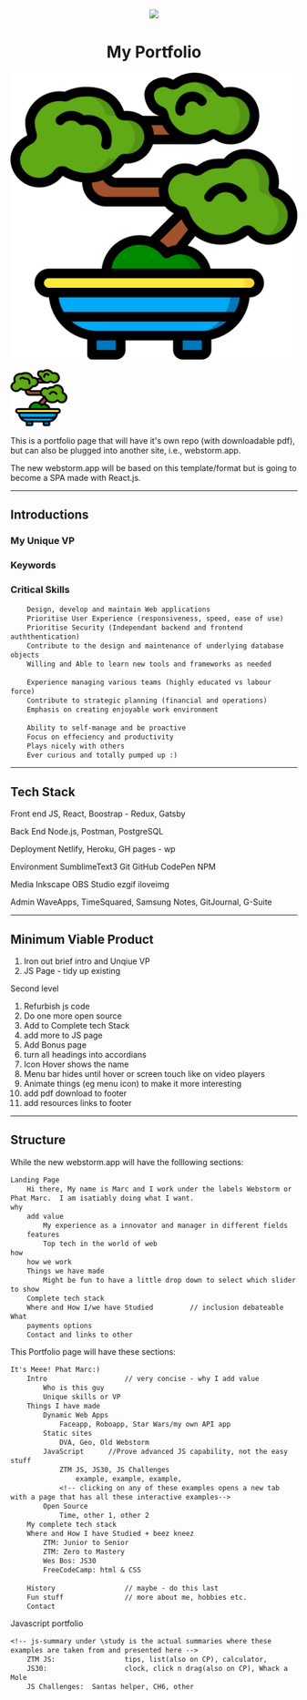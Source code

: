 <div align="center">
	<img src="https://octodex.github.com/images/dunetocat.png" width="200">
	<h1>My Portfolio</h1>
</div>	

![bonsai](./img/bonsai.svg)

<div><img src="./img/bonsai.svg" width="100"></div>

<p>This is a portfolio page that will have it's own repo (with downloadable pdf), but can also be plugged into another site, i.e., webstorm.app.  

The new webstorm.app will be based on this template/format but is going to become a SPA made with React.js.</p>

-----------------------------------------------------------
<h2>Introductions</h2>

### My Unique VP

### Keywords

### Critical Skills

		Design, develop and maintain Web applications
		Prioritise User Experience (responsiveness, speed, ease of use)
		Prioritise Security (Independant backend and frontend auththentication)
		Contribute to the design and maintenance of underlying database objects
		Willing and Able to learn new tools and frameworks as needed

		Experience managing various teams (highly educated vs labour force)
		Contribute to strategic planning (financial and operations)
		Emphasis on creating enjoyable work environment

		Ability to self-manage and be proactive
		Focus on effeciency and productivity
		Plays nicely with others 
		Ever curious and totally pumped up :)


-----------------------------------------------------------
## Tech Stack

Front end
JS, React, Boostrap - Redux, Gatsby

Back End 
Node.js, Postman, PostgreSQL

Deployment
Netlify, Heroku, GH pages - wp

Environment
SumblimeText3 Git GitHub CodePen NPM

Media
Inkscape OBS Studio ezgif iloveimg

Admin
WaveApps, TimeSquared, Samsung Notes, GitJournal, G-Suite

-----------------------------------------------------------
## Minimum Viable Product

1. Iron out brief intro and Unqiue VP
2. JS Page - tidy up existing

Second level
1. Refurbish js code
2. Do one more open source
3. Add to Complete tech Stack
4. add more to JS page
5. Add Bonus page
6. turn all headings into accordians
7. Icon Hover shows the name
8. Menu bar hides until hover or screen touch like on video players
9. Animate things (eg menu icon) to make it more interesting
10. add pdf download to footer
11. add resources links to footer

-----------------------------------------------------------
## Structure

While the new webstorm.app will have the folllowing sections:

	Landing Page
		Hi there, My name is Marc and I work under the labels Webstorm or Phat Marc.  I am isatiably doing what I want.
	why
		add value
			My experience as a innovator and manager in different fields
		features
			Top tech in the world of web
	how
		how we work
		Things we have made
			Might be fun to have a little drop down to select which slider to show
		Complete tech stack
		Where and How I/we have Studied 		// inclusion debateable 
	What
		payments options
		Contact and links to other

This Portfolio page will have these sections:

	It's Meee! Phat Marc:)
		Intro 					// very concise - why I add value
			Who is this guy
			Unique skills or VP
		Things I have made
			Dynamic Web Apps
				Faceapp, Roboapp, Star Wars/my own API app
			Static sites
				DVA, Geo, Old Webstorm
			JavaScript 		//Prove advanced JS capability, not the easy stuff
				ZTM JS, JS30, JS Challenges
					example, example, example, 
				<!-- clicking on any of these examples opens a new tab with a page that has all these interactive examples-->
			Open Source
				Time, other 1, other 2
		My complete tech stack
		Where and How I have Studied + beez kneez
			ZTM: Junior to Senior
			ZTM: Zero to Mastery
			Wes Bos: JS30
			FreeCodeCamp: html & CSS

		History 				// maybe - do this last
		Fun stuff				// more about me, hobbies etc.
		Contact

Javascript portfolio

	<!-- js-summary under \study is the actual summaries where these examples are taken from and presented here -->
		ZTM JS:					tips, list(also on CP), calculator,
		JS30: 					clock, click n drag(also on CP), Whack a Mole
		JS Challenges: 	Santas helper, CH6, other


